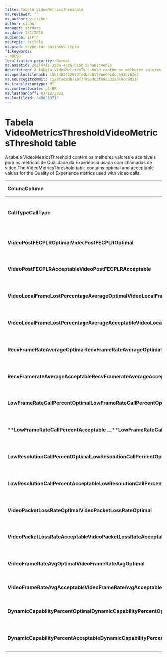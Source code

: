 ```yaml
---
title: Tabela VideoMetricsThreshold
ms.reviewer: ''
ms.author: v-cichur
author: cichur
manager: serdars
ms.date: 2/1/2018
audience: ITPro
ms.topic: article
ms.prod: skype-for-business-itpro
f1.keywords:
- NOCSH
localization_priority: Normal
ms.assetid: 2e2f4711-35ba-48c6-b15b-5aba61c4eb75
description: A tabela VideoMetricsThreshold contém os melhores valores e aceitáveis para as métricas de Qualidade da Experiência usada com chamadas de vídeo.
ms.openlocfilehash: 15bf482412973fe4b3a0178be6ecdcc593c762e7
ms.sourcegitcommit: c528fad9db719f3fa96dc3fa99332a349cd9d317
ms.translationtype: MT
ms.contentlocale: pt-BR
ms.lasthandoff: 01/12/2021
ms.locfileid: "49821371"
---
```

# <a name="videometricsthreshold-table"></a><span data-ttu-id="fbc05-103">Tabela VideoMetricsThreshold</span><span class="sxs-lookup"><span data-stu-id="fbc05-103">VideoMetricsThreshold table</span></span>
 
<span data-ttu-id="fbc05-104">A tabela VideoMetricsThreshold contém os melhores valores e aceitáveis para as métricas de Qualidade da Experiência usada com chamadas de vídeo.</span><span class="sxs-lookup"><span data-stu-id="fbc05-104">The VideoMetricsThreshold table contains optimal and acceptable values for the Quality of Experience metrics used with video calls.</span></span>
  

| <span data-ttu-id="fbc05-105">**Coluna**</span><span class="sxs-lookup"><span data-stu-id="fbc05-105">**Column**</span></span>                                               | <span data-ttu-id="fbc05-106">**Tipo de dados**</span><span class="sxs-lookup"><span data-stu-id="fbc05-106">**Data Type**</span></span>       | <span data-ttu-id="fbc05-107">**Chave/Índice**</span><span class="sxs-lookup"><span data-stu-id="fbc05-107">**Key/Index**</span></span>  | <span data-ttu-id="fbc05-108">**Detalhes**</span><span class="sxs-lookup"><span data-stu-id="fbc05-108">**Details**</span></span>                          |
|:---------------------------------------------------------|:--------------------|:---------------|:-------------------------------------|
| <span data-ttu-id="fbc05-109">**CallType**</span><span class="sxs-lookup"><span data-stu-id="fbc05-109">**CallType**</span></span> <br/>                                       | <span data-ttu-id="fbc05-110">int</span><span class="sxs-lookup"><span data-stu-id="fbc05-110">int</span></span>  <br/>          | <span data-ttu-id="fbc05-111">Primário</span><span class="sxs-lookup"><span data-stu-id="fbc05-111">Primary</span></span>  <br/> | <span data-ttu-id="fbc05-112">Tipo de chamada realizada.</span><span class="sxs-lookup"><span data-stu-id="fbc05-112">Type of call that was placed.</span></span>  <br/> |
| <span data-ttu-id="fbc05-113">**VideoPostFECPLROptimal**</span><span class="sxs-lookup"><span data-stu-id="fbc05-113">**VideoPostFECPLROptimal**</span></span> <br/>                         | <span data-ttu-id="fbc05-114">decimal(5,2)</span><span class="sxs-lookup"><span data-stu-id="fbc05-114">decimal(5,2)</span></span>  <br/> |                | <span data-ttu-id="fbc05-115">O valor padrão é 0.05.</span><span class="sxs-lookup"><span data-stu-id="fbc05-115">The default value is 0.05.</span></span>  <br/>    |
| <span data-ttu-id="fbc05-116">**VideoPostFECPLRAcceptable**</span><span class="sxs-lookup"><span data-stu-id="fbc05-116">**VideoPostFECPLRAcceptable**</span></span> <br/>                      | <span data-ttu-id="fbc05-117">decimal(5,2)</span><span class="sxs-lookup"><span data-stu-id="fbc05-117">decimal(5,2)</span></span>  <br/> |                | <span data-ttu-id="fbc05-118">O valor padrão é 0.10.</span><span class="sxs-lookup"><span data-stu-id="fbc05-118">The default value is 0.10.</span></span>  <br/>    |
| <span data-ttu-id="fbc05-119">**VideoLocalFrameLostPercentageAverageOptimal**</span><span class="sxs-lookup"><span data-stu-id="fbc05-119">**VideoLocalFrameLostPercentageAverageOptimal**</span></span> <br/>    | <span data-ttu-id="fbc05-120">decimal(5,2)</span><span class="sxs-lookup"><span data-stu-id="fbc05-120">decimal(5,2)</span></span>  <br/> |                | <span data-ttu-id="fbc05-121">O valor padrão é 5.0.</span><span class="sxs-lookup"><span data-stu-id="fbc05-121">The default value is 5.0.</span></span>  <br/>     |
| <span data-ttu-id="fbc05-122">**VideoLocalFrameLostPercentageAverageAcceptable**</span><span class="sxs-lookup"><span data-stu-id="fbc05-122">**VideoLocalFrameLostPercentageAverageAcceptable**</span></span> <br/> | <span data-ttu-id="fbc05-123">decimal(5,2)</span><span class="sxs-lookup"><span data-stu-id="fbc05-123">decimal(5,2)</span></span>  <br/> |                | <span data-ttu-id="fbc05-124">O valor padrão é 10.0.</span><span class="sxs-lookup"><span data-stu-id="fbc05-124">The default value is 10.0.</span></span>  <br/>    |
| <span data-ttu-id="fbc05-125">**RecvFrameRateAverageOptimal**</span><span class="sxs-lookup"><span data-stu-id="fbc05-125">**RecvFrameRateAverageOptimal**</span></span> <br/>                    | <span data-ttu-id="fbc05-126">decimal(9,4)</span><span class="sxs-lookup"><span data-stu-id="fbc05-126">decimal(9,4)</span></span>  <br/> |                | <span data-ttu-id="fbc05-127">O valor padrão é 12.0000.</span><span class="sxs-lookup"><span data-stu-id="fbc05-127">The default value is 12.0000.</span></span>  <br/> |
| <span data-ttu-id="fbc05-128">**RecvFramerateAverageAcceptable**</span><span class="sxs-lookup"><span data-stu-id="fbc05-128">**RecvFramerateAverageAcceptable**</span></span> <br/>                 | <span data-ttu-id="fbc05-129">decimal(9,4)</span><span class="sxs-lookup"><span data-stu-id="fbc05-129">decimal(9,4)</span></span>  <br/> |                | <span data-ttu-id="fbc05-130">O valor padrão é 7.0000.</span><span class="sxs-lookup"><span data-stu-id="fbc05-130">The default value is 7.0000.</span></span>  <br/>  |
| <span data-ttu-id="fbc05-131">**LowFrameRateCallPercentOptimal**</span><span class="sxs-lookup"><span data-stu-id="fbc05-131">**LowFrameRateCallPercentOptimal**</span></span> <br/>                 | <span data-ttu-id="fbc05-132">decimal(5,2)</span><span class="sxs-lookup"><span data-stu-id="fbc05-132">decimal(5,2)</span></span>  <br/> |                | <span data-ttu-id="fbc05-133">O valor padrão é 5.0.</span><span class="sxs-lookup"><span data-stu-id="fbc05-133">The default value is 5.0.</span></span>  <br/>     |
| <span data-ttu-id="fbc05-134">\*\***LowFrameRateCallPercentAcceptable** _\_</span><span class="sxs-lookup"><span data-stu-id="fbc05-134">\*\***LowFrameRateCallPercentAcceptable** _\_</span></span> <br/>        | <span data-ttu-id="fbc05-135">decimal(5,2)</span><span class="sxs-lookup"><span data-stu-id="fbc05-135">decimal(5,2)</span></span>  <br/> |                | <span data-ttu-id="fbc05-136">O valor padrão é 10.0/</span><span class="sxs-lookup"><span data-stu-id="fbc05-136">The default value is 10.0/</span></span>  <br/>    |
| <span data-ttu-id="fbc05-137">**LowResolutionCallPercentOptimal**</span><span class="sxs-lookup"><span data-stu-id="fbc05-137">**LowResolutionCallPercentOptimal**</span></span> <br/>                | <span data-ttu-id="fbc05-138">decimal(5,2)</span><span class="sxs-lookup"><span data-stu-id="fbc05-138">decimal(5,2)</span></span>  <br/> |                | <span data-ttu-id="fbc05-139">O valor padrão é 5.0.</span><span class="sxs-lookup"><span data-stu-id="fbc05-139">The default value is 5.0.</span></span>  <br/>     |
| <span data-ttu-id="fbc05-140">**LowResolutionCallPercentAcceptable**</span><span class="sxs-lookup"><span data-stu-id="fbc05-140">**LowResolutionCallPercentAcceptable**</span></span> <br/>             | <span data-ttu-id="fbc05-141">decimal(5,2)</span><span class="sxs-lookup"><span data-stu-id="fbc05-141">decimal(5,2)</span></span>  <br/> |                | <span data-ttu-id="fbc05-142">O valor padrão é 10.0.</span><span class="sxs-lookup"><span data-stu-id="fbc05-142">The default value is 10.0.</span></span>  <br/>    |
| <span data-ttu-id="fbc05-143">**VideoPacketLossRateOptimal**</span><span class="sxs-lookup"><span data-stu-id="fbc05-143">**VideoPacketLossRateOptimal**</span></span> <br/>                     | <span data-ttu-id="fbc05-144">foat</span><span class="sxs-lookup"><span data-stu-id="fbc05-144">foat</span></span>  <br/>         |                | <span data-ttu-id="fbc05-145">O valor padrão é 0.05.</span><span class="sxs-lookup"><span data-stu-id="fbc05-145">The default value is 0.05.</span></span>  <br/>    |
| <span data-ttu-id="fbc05-146">**VideoPacketLossRateAcceptable**</span><span class="sxs-lookup"><span data-stu-id="fbc05-146">**VideoPacketLossRateAcceptable**</span></span> <br/>                  | <span data-ttu-id="fbc05-147">flutuação</span><span class="sxs-lookup"><span data-stu-id="fbc05-147">float</span></span>  <br/>        |                | <span data-ttu-id="fbc05-148">O valor padrão é 0.10.</span><span class="sxs-lookup"><span data-stu-id="fbc05-148">The default value is 0.10.</span></span>  <br/>    |
| <span data-ttu-id="fbc05-149">**VideoFrameRateAvgOptimal**</span><span class="sxs-lookup"><span data-stu-id="fbc05-149">**VideoFrameRateAvgOptimal**</span></span> <br/>                       | <span data-ttu-id="fbc05-150">flutuação</span><span class="sxs-lookup"><span data-stu-id="fbc05-150">float</span></span>  <br/>        |                | <span data-ttu-id="fbc05-151">O valor padrão é 12.</span><span class="sxs-lookup"><span data-stu-id="fbc05-151">The default value is 12.</span></span>  <br/>      |
| <span data-ttu-id="fbc05-152">**VideoFrameRateAvgAcceptable**</span><span class="sxs-lookup"><span data-stu-id="fbc05-152">**VideoFrameRateAvgAcceptable**</span></span> <br/>                    | <span data-ttu-id="fbc05-153">flutuação</span><span class="sxs-lookup"><span data-stu-id="fbc05-153">float</span></span>  <br/>        |                | <span data-ttu-id="fbc05-154">O valor padrão é 7.</span><span class="sxs-lookup"><span data-stu-id="fbc05-154">The default value is 7.</span></span>  <br/>       |
| <span data-ttu-id="fbc05-155">**DynamicCapabilityPercentOptimal**</span><span class="sxs-lookup"><span data-stu-id="fbc05-155">**DynamicCapabilityPercentOptimal**</span></span> <br/>                | <span data-ttu-id="fbc05-156">decimal(5,2)</span><span class="sxs-lookup"><span data-stu-id="fbc05-156">decimal(5,2)</span></span>  <br/> |                | <span data-ttu-id="fbc05-157">O valor padrão é 5.00.</span><span class="sxs-lookup"><span data-stu-id="fbc05-157">The default value is 5.00.</span></span>  <br/>    |
| <span data-ttu-id="fbc05-158">**DynamicCapabilityPercentAcceptable**</span><span class="sxs-lookup"><span data-stu-id="fbc05-158">**DynamicCapabilityPercentAcceptable**</span></span> <br/>             | <span data-ttu-id="fbc05-159">decimal(5,2)</span><span class="sxs-lookup"><span data-stu-id="fbc05-159">decimal(5,2)</span></span>  <br/> |                | <span data-ttu-id="fbc05-160">O valor padrão é 10.00.</span><span class="sxs-lookup"><span data-stu-id="fbc05-160">The default value is 10.00.</span></span>  <br/>   |

